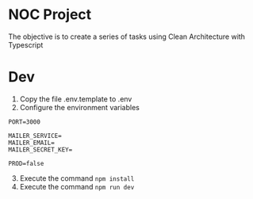 # NOC Project

The objective is to create a series of tasks using Clean Architecture with Typescript

# Dev
1. Copy the file .env.template to .env
2. Configure the environment variables
```
PORT=3000

MAILER_SERVICE=
MAILER_EMAIL=
MAILER_SECRET_KEY=

PROD=false
```
3. Execute the command ```npm install```
4. Execute the command ```npm run dev```

